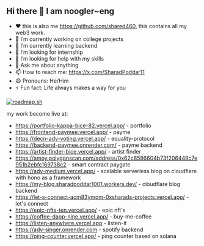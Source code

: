 ## Hi there 👋 I am noogler~eng
- ❤️ this is also me https://github.com/shared460, this contains all my web3 work.
- 🔭 I’m currently working on college projects
- 🌱 I’m currently learning backend
- 👯 I’m looking for internship
- 🤔 I’m looking for help with my skills
- 💬 Ask me about anything
- 📫 How to reach me: https://x.com/SharadPoddar11
- 😄 Pronouns: He/Him
- ⚡ Fun fact: Life always makes a way for you

<!--
**noogler-eng/noogler-eng** is a ✨ _special_ ✨ repository because its `README.md` (this file) appears on your GitHub profile.

Here are some ideas to get you started:

- 🔭 I’m currently working on ...
- 🌱 I’m currently learning ...
- 👯 I’m looking to collaborate on ...
- 🤔 I’m looking for help with ...
- 💬 Ask me about ...
- 📫 How to reach me: ...
- 😄 Pronouns: ...
- ⚡ Fun fact: ...
-->

[![roadmap.sh](https://roadmap.sh/card/wide/66867ac59fbd874667e03ad6?variant=dark)](https://roadmap.sh)

my work become live at:
  - https://portfolio-kappa-bice-82.vercel.app/ - portfolio
  - https://frontend-paymee.vercel.app/ - payme
  - https://decn-adv-voting.vercel.app/ - equality-protocol
  - https://backend-paymee.onrender.com/ - payme backend
  - https://artist-finder-bice.vercel.app/ - artist finder
  - https://amoy.polygonscan.com/address/0x62c8586604b73f206449c7e951b2ebfc169738c2 - smart contract paygate
  - https://adv-medium.vercel.app/ - scalable serverless blog on cloudflare with hono as a framework
  - https://my-blog.sharadpoddar1001.workers.dev/ - cloudflare blog backend
  - https://let-s-connect-acm83ymom-0xsharads-projects.vercel.app/ - let's connect
  - https://epic-nfts-ten.vercel.app/ - epic nft's
  - https://coffee-dapp-nine.vercel.app/ - buy-me-coffee
  - https://listen-anywhere.vercel.app - listen-it
  - https://adv-singer.onrender.com - spotify backend
  - https://ping-counter.vercel.app/ - ping counter based on solana
